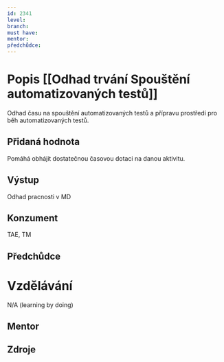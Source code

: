 ```yaml
---
id: 2341
level: 
branch: 
must have: 
mentor: 
předchůdce: 
---
```



# Popis [[Odhad trvání Spouštění automatizovaných testů]]
Odhad času na spouštění automatizovaných testů a přípravu prostředí pro běh automatizovaných testů. 

## Přidaná hodnota
Pomáhá obhájit dostatečnou časovou dotaci na danou aktivitu.

## Výstup
Odhad pracnosti v MD

## Konzument
TAE, TM

## Předchůdce


# Vzdělávání
N/A (learning by doing)

## Mentor


## Zdroje